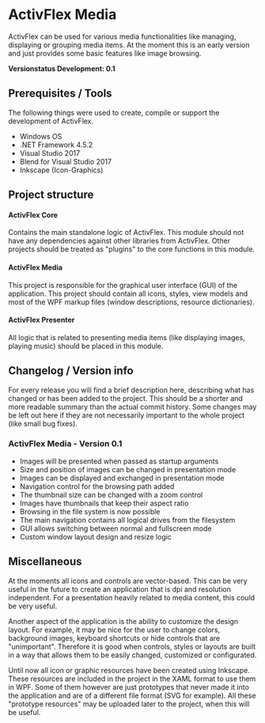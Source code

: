 # ActivFlex Media

ActivFlex can be used for various media functionalities like managing, displaying or grouping media items.
At the moment this is an early version and just provides some basic features like image browsing.

**Versionstatus Development: 0.1**

## Prerequisites / Tools

The following things were used to create, compile or support the development of ActivFlex.

* Windows OS
* .NET Framework 4.5.2
* Visual Studio 2017
* Blend for Visual Studio 2017
* Inkscape (Icon-Graphics)

## Project structure

#### ActivFlex Core
Contains the main standalone logic of ActivFlex. This module should not have
any dependencies against other libraries from ActivFlex. Other projects should
be treated as "plugins" to the core functions in this module.

#### ActivFlex Media
This project is responsible for the graphical user interface (GUI) of the
application. This project should contain all icons, styles, view models and
most of the WPF markup files (window descriptions, resource dictionaries).

#### ActivFlex Presenter
All logic that is related to presenting media items (like displaying images,
playing music) should be placed in this module.


## Changelog / Version info

For every release you will find a brief description here, describing what has changed or has been added
to the project. This should be a shorter and more readable summary than the actual commit history. Some 
changes may be left out here if they are not necessarily important to the whole project (like small bug fixes).

### ActivFlex Media - Version 0.1

* Images will be presented when passed as startup arguments
* Size and position of images can be changed in presentation mode
* Images can be displayed and exchanged in presentation mode
* Navigation control for the browsing path added
* The thumbnail size can be changed with a zoom control
* Images have thumbnails that keep their aspect ratio
* Browsing in the file system is now possible
* The main navigation contains all logical drives from the filesystem
* GUI allows switching between normal and fullscreen mode
* Custom window layout design and resize logic

## Miscellaneous

At the moments all icons and controls are vector-based. This can be very useful in the future to create
an application that is dpi and resolution independent. For a presentation heavily related to media content,
this could be very useful.

Another aspect of the application is the ability to customize the design layout. For example, it may be nice
for the user to change colors, background images, keyboard shortcuts or hide controls that are "unimportant".
Therefore it is good when controls, styles or layouts are built in a way that allows them to be easily changed,
customized or configurated.

Until now all icon or graphic resources have been created using Inkscape. These resources are included in the
project in the XAML format to use them in WPF. Some of them however are just prototypes that never made it into
the application and are of a different file format (SVG for example). All these "prototype resources" may be
uploaded later to the project, when this will be useful.